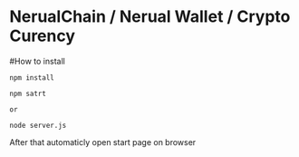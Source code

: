 NerualChain / Nerual Wallet / Crypto Curency
============================================

#How to install

```
npm install

npm satrt

or

node server.js
```

After that automaticly open start page on browser
